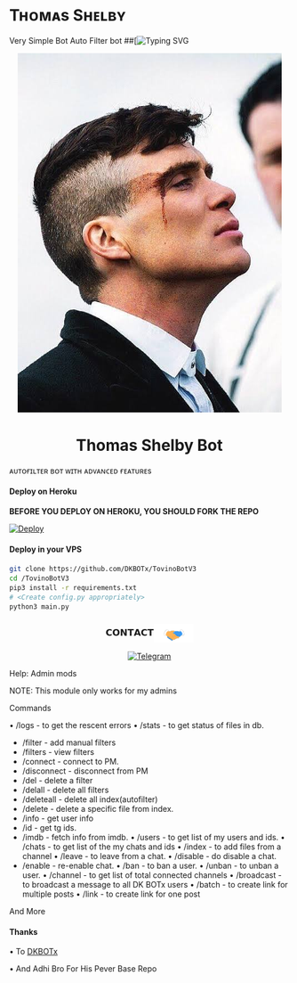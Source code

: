 # Tʜᴏᴍᴀs Sʜᴇʟʙʏ
Very Simple Bot Auto Filter bot
##[![Typing SVG](https://readme-typing-svg.herokuapp.com/?lines=⬢+⬢+»+⬢+⬢+⬢;⬢+⬢+⬢+⬢;⬢+⬢+⬢+;⬢+⬢+⬢+⬢+⬢;⬢+⬢+⬢+⬢!;⬢+⬢+⬢)
</p>

<p align="center">
  <img src="images (1).jpeg" alt="Thomas Shelby">
</p>
<h1 align="center">
  <b>Thomas Shelby Bot</b>
</h1>

ᴀᴜᴛᴏғɪʟᴛᴇʀ ʙᴏᴛ ᴡɪᴛʜ ᴀᴅᴠᴀɴᴄᴇᴅ ғᴇᴀᴛᴜʀᴇs

#### Deploy on Heroku
**BEFORE YOU DEPLOY ON HEROKU, YOU SHOULD FORK THE REPO**<br>

[![Deploy](https://www.herokucdn.com/deploy/button.svg)](https://heroku.com/deploy?template=https://github.com/Nihaal-TG/Thomas-Shelby)</br>

#### Deploy in your VPS
````bash
git clone https://github.com/DKBOTx/TovinoBotV3
cd /TovinoBotV3
pip3 install -r requirements.txt
# <Create config.py appropriately>
python3 main.py
````

<h3 align="center">𝗖𝗢𝗡𝗧𝗔𝗖𝗧<img align="center" src="https://github.com/PANDITHAN/PANDITHAN/blob/main/assets/Handshake.gif" height="33px" /></h3>
<p align="center">
<a href="https://t.me/NL_BOTxCHAT"><img alt="Telegram" src="https://img.shields.io/badge/𝖣ᴇᴠᴇʟᴏᴘᴇʀ-2CA5E0?style=for-the-badge&logo=telegram&logoColor=white"/></a>
</p>


Help: Admin mods

NOTE:
This module only works for my admins

Commands

• /logs - to get the rescent errors
• /stats - to get status of files in db.
* /filter - add manual filters
* /filters - view filters
* /connect - connect to PM.
* /disconnect - disconnect from PM
* /del - delete a filter
* /delall - delete all filters
* /deleteall - delete all index(autofilter)
* /delete - delete a specific file from index.
* /info - get user info
* /id - get tg ids.
* /imdb - fetch info from imdb.
• /users - to get list of my users and ids.
• /chats - to get list of the my chats and ids 
• /index  - to add files from a channel
• /leave  - to leave from a chat.
• /disable  -  do disable a chat.
* /enable - re-enable chat.
• /ban  - to ban a user.
• /unban  - to unban a user.
• /channel - to get list of total connected channels
• /broadcast - to broadcast a message to all DK BOTx users
• /batch - to create link for multiple posts
• /link - to create link for one post

And More

#### Thanks

• To [DKBOTx](https://t.me/DKBOTxCHATS)

• And Adhi Bro For His Pever Base Repo
